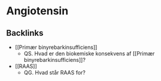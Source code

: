 # Angiotensin
## Backlinks
* [[Primær binyrebarkinsufficiens]]
	* QS. Hvad er den biokemiske konsekvens af [[Primær binyrebarkinsufficiens]]?
* [[RAAS]]
	* QG. Hvad står RAAS for?

<!-- #anki/tag/med/Nephrology -->

<!-- {BearID:06F88DD6-8410-489A-B7DA-0B6A675E2AAC-21575-000024175CF10E71} -->
